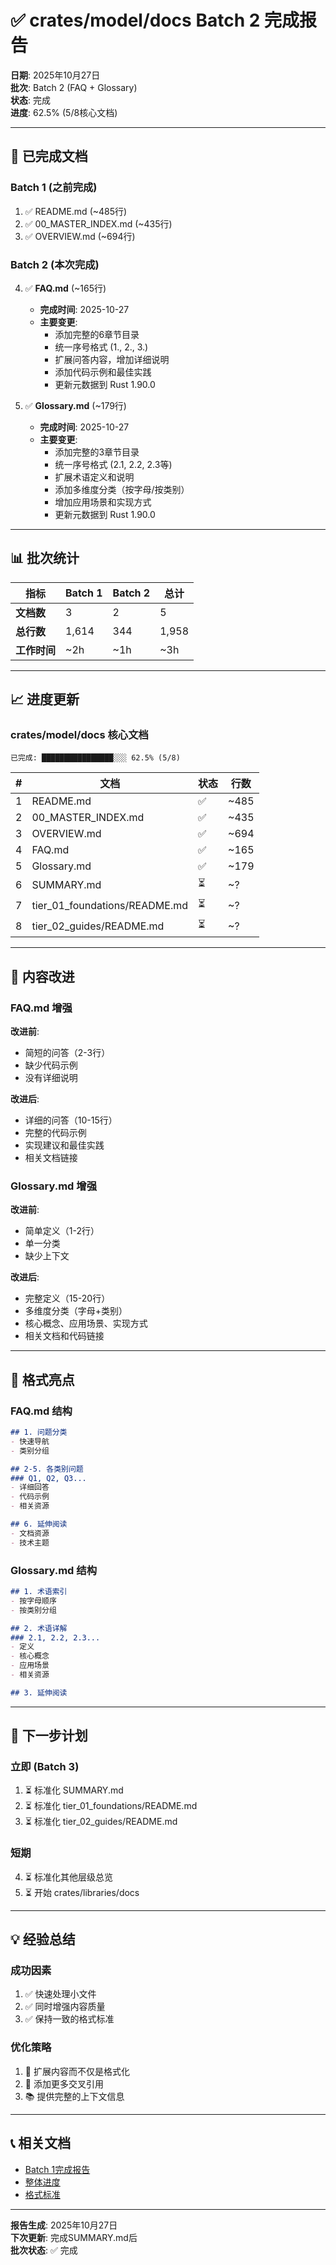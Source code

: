 # ✅ crates/model/docs Batch 2 完成报告

**日期**: 2025年10月27日  
**批次**: Batch 2 (FAQ + Glossary)  
**状态**: 完成  
**进度**: 62.5% (5/8核心文档)

---

## 🎉 已完成文档

### Batch 1 (之前完成)

1. ✅ README.md (~485行)
2. ✅ 00_MASTER_INDEX.md (~435行)
3. ✅ OVERVIEW.md (~694行)

### Batch 2 (本次完成)

4. ✅ **FAQ.md** (~165行)
   - **完成时间**: 2025-10-27
   - **主要变更**:
     - 添加完整的6章节目录
     - 统一序号格式 (1., 2., 3.)
     - 扩展问答内容，增加详细说明
     - 添加代码示例和最佳实践
     - 更新元数据到 Rust 1.90.0

5. ✅ **Glossary.md** (~179行)
   - **完成时间**: 2025-10-27
   - **主要变更**:
     - 添加完整的3章节目录
     - 统一序号格式 (2.1, 2.2, 2.3等)
     - 扩展术语定义和说明
     - 添加多维度分类（按字母/按类别）
     - 增加应用场景和实现方式
     - 更新元数据到 Rust 1.90.0

---

## 📊 批次统计

| 指标 | Batch 1 | Batch 2 | 总计 |
|------|---------|---------|------|
| **文档数** | 3 | 2 | 5 |
| **总行数** | 1,614 | 344 | 1,958 |
| **工作时间** | ~2h | ~1h | ~3h |

---

## 📈 进度更新

### crates/model/docs 核心文档

```
已完成: ████████████████░░░ 62.5% (5/8)
```

| # | 文档 | 状态 | 行数 |
|---|------|------|------|
| 1 | README.md | ✅ | ~485 |
| 2 | 00_MASTER_INDEX.md | ✅ | ~435 |
| 3 | OVERVIEW.md | ✅ | ~694 |
| 4 | FAQ.md | ✅ | ~165 |
| 5 | Glossary.md | ✅ | ~179 |
| 6 | SUMMARY.md | ⏳ | ~? |
| 7 | tier_01_foundations/README.md | ⏳ | ~? |
| 8 | tier_02_guides/README.md | ⏳ | ~? |

---

## 🎯 内容改进

### FAQ.md 增强

**改进前**:
- 简短的问答（2-3行）
- 缺少代码示例
- 没有详细说明

**改进后**:
- 详细的问答（10-15行）
- 完整的代码示例
- 实现建议和最佳实践
- 相关文档链接

### Glossary.md 增强

**改进前**:
- 简单定义（1-2行）
- 单一分类
- 缺少上下文

**改进后**:
- 完整定义（15-20行）
- 多维度分类（字母+类别）
- 核心概念、应用场景、实现方式
- 相关文档和代码链接

---

## 🎨 格式亮点

### FAQ.md 结构

```markdown
## 1. 问题分类
- 快速导航
- 类别分组

## 2-5. 各类别问题
### Q1, Q2, Q3...
- 详细回答
- 代码示例
- 相关资源

## 6. 延伸阅读
- 文档资源
- 技术主题
```

### Glossary.md 结构

```markdown
## 1. 术语索引
- 按字母顺序
- 按类别分组

## 2. 术语详解
### 2.1, 2.2, 2.3...
- 定义
- 核心概念
- 应用场景
- 相关资源

## 3. 延伸阅读
```

---

## 🚀 下一步计划

### 立即 (Batch 3)
1. ⏳ 标准化 SUMMARY.md
2. ⏳ 标准化 tier_01_foundations/README.md
3. ⏳ 标准化 tier_02_guides/README.md

### 短期
4. ⏳ 标准化其他层级总览
5. ⏳ 开始 crates/libraries/docs

---

## 💡 经验总结

### 成功因素
1. ✅ 快速处理小文件
2. ✅ 同时增强内容质量
3. ✅ 保持一致的格式标准

### 优化策略
1. 📝 扩展内容而不仅是格式化
2. 🔗 添加更多交叉引用
3. 📚 提供完整的上下文信息

---

## 📞 相关文档

- [Batch 1完成报告](./DOCUMENTATION_MODEL_BATCH1_COMPLETE_2025_10_27.md)
- [整体进度](./DOCUMENTATION_MODEL_PROGRESS_2025_10_27.md)
- [格式标准](./DOCUMENTATION_FORMAT_STANDARD_2025_10_27.md)

---

**报告生成**: 2025年10月27日  
**下次更新**: 完成SUMMARY.md后  
**批次状态**: ✅ 完成

